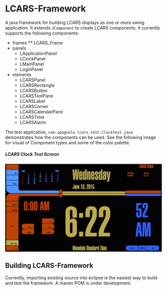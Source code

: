 LCARS-Framework
==========================

A java framework for building LCARS displays as one or more swing application. It extends <code>JComponent</code> to create LCARS components. It currently supports the following components:
* frames
** LCARS_Frame
* panels
  * LApplicationPanel
  * LClockPanel
  * LMainPanel
  * LoginPanel
* elements
  * LCARSPanel
  * LCARSRectangle
  * LCARSButton
  * LCARSTextPane
  * LCARSLabel
  * LCARSCorner
  * LCARSCalendarPane
  * LCARSTime
  * LCARSAlarm

The test application, <code>com.spagnola.lcars.test.ClockTest.java</code> demonstrates how the components can be used. See the following image for visual of Component types and some of the color palette.

##### LCARS Clock Test Screen

![LCARS Component Test Screen](https://github.com/agent-P/LCARS-Framework/raw/master/docs/LCARSClockTest.png)


Building LCARS-Framework
------------------------

Currently, importing existing source into eclipse is the easiest way to build and test the framework. A maven POM is under development.